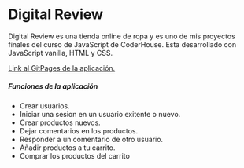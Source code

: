# Digital Review

Digital Review es una tienda online de ropa y es uno de mis proyectos finales del curso de JavaScript de CoderHouse. Esta desarrollado con JavaScript vanilla, HTML y CSS.

[Link al GitPages de la aplicación.](https://manudiiez.github.io/digital-review/)

##### Funciones de la aplicación

- Crear usuarios.
- Iniciar una sesion en un usuario exitente o nuevo.
- Crear productos nuevos.
- Dejar comentarios en los productos.
- Responder a un comentario de otro usuario.
- Añadir productos a tu carrito.
- Comprar los productos del carrito
